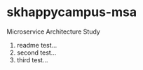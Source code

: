 # skhappycampus-msa
Microservice Architecture Study

1. readme test...
2. second test...
3. third test...
